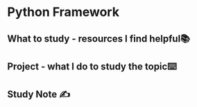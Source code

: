 # Python Framework

## What to study - resources I find helpful📚



## Project  - what I do to study the topic⌨️



## Study Note ✍️
